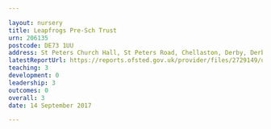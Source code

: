 ```yaml
---

layout: nursery
title: Leapfrogs Pre-Sch Trust
urn: 206135
postcode: DE73 1UU
address: St Peters Church Hall, St Peters Road, Chellaston, Derby, Derbyshire, DE73 1UU
latestReportUrl: https://reports.ofsted.gov.uk/provider/files/2729149/urn/206135.pdf
teaching: 3
development: 0
leadership: 3
outcomes: 0
overall: 3
date: 14 September 2017

---
```


